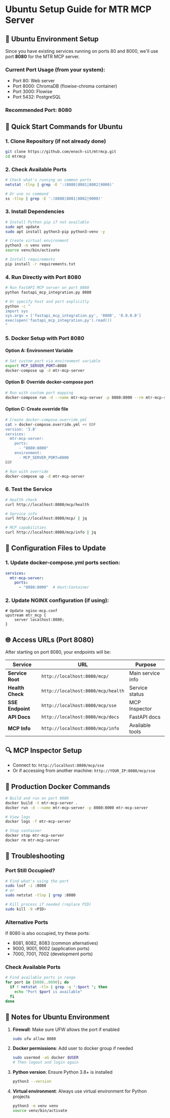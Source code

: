# Ubuntu Setup Guide for MTR MCP Server

## 🐧 Ubuntu Environment Setup

Since you have existing services running on ports 80 and 8000, we'll use port **8080** for the MTR MCP server.

### Current Port Usage (from your system):
- Port 80: Web server
- Port 8000: ChromaDB (flowise-chroma container)
- Port 3000: Flowise
- Port 5432: PostgreSQL

### Recommended Port: 8080

## 🚀 Quick Start Commands for Ubuntu

### 1. **Clone Repository** (if not already done)
```bash
git clone https://github.com/enoch-sit/mtrmcp.git
cd mtrmcp
```

### 2. **Check Available Ports**
```bash
# Check what's running on common ports
netstat -tlnp | grep -E ':(8080|8081|8082|9000)'

# Or use ss command
ss -tlnp | grep -E ':(8080|8081|8082|9000)'
```

### 3. **Install Dependencies**
```bash
# Install Python pip if not available
sudo apt update
sudo apt install python3-pip python3-venv -y

# Create virtual environment
python3 -m venv venv
source venv/bin/activate

# Install requirements
pip install -r requirements.txt
```

### 4. **Run Directly with Port 8080**
```bash
# Run FastAPI MCP server on port 8080
python fastapi_mcp_integration.py 8080

# Or specify host and port explicitly
python -c "
import sys
sys.argv = ['fastapi_mcp_integration.py', '8080', '0.0.0.0']
exec(open('fastapi_mcp_integration.py').read())
"
```

### 5. **Docker Setup with Port 8080**

#### Option A: Environment Variable
```bash
# Set custom port via environment variable
export MCP_SERVER_PORT=8080
docker-compose up -d mtr-mcp-server
```

#### Option B: Override docker-compose port
```bash
# Run with custom port mapping
docker-compose run -d --name mtr-mcp-server -p 8080:8000 --rm mtr-mcp-server
```

#### Option C: Create override file
```bash
# Create docker-compose.override.yml
cat > docker-compose.override.yml << EOF
version: '3.8'
services:
  mtr-mcp-server:
    ports:
      - "8080:8000"
    environment:
      - MCP_SERVER_PORT=8000
EOF

# Run with override
docker-compose up -d mtr-mcp-server
```

### 6. **Test the Service**
```bash
# Health check
curl http://localhost:8080/mcp/health

# Service info
curl http://localhost:8080/mcp/ | jq

# MCP capabilities
curl http://localhost:8080/mcp/info | jq
```

## 🔧 Configuration Files to Update

### 1. Update docker-compose.yml ports section:
```yaml
services:
  mtr-mcp-server:
    ports:
      - "8080:8000"  # Host:Container
```

### 2. Update NGINX configuration (if using):
```nginx
# Update nginx-mcp.conf
upstream mtr_mcp {
    server localhost:8080;
}
```

## 🌐 Access URLs (Port 8080)

After starting on port 8080, your endpoints will be:

| Service | URL | Purpose |
|---------|-----|---------|
| **Service Root** | `http://localhost:8080/mcp/` | Main service info |
| **Health Check** | `http://localhost:8080/mcp/health` | Service status |
| **SSE Endpoint** | `http://localhost:8080/mcp/sse` | MCP Inspector |
| **API Docs** | `http://localhost:8080/mcp/docs` | FastAPI docs |
| **MCP Info** | `http://localhost:8080/mcp/info` | Available tools |

## 🔍 MCP Inspector Setup
- Connect to: `http://localhost:8080/mcp/sse`
- Or if accessing from another machine: `http://YOUR_IP:8080/mcp/sse`

## 🐳 Production Docker Commands

```bash
# Build and run on port 8080
docker build -t mtr-mcp-server .
docker run -d --name mtr-mcp-server -p 8080:8000 mtr-mcp-server

# View logs
docker logs -f mtr-mcp-server

# Stop container
docker stop mtr-mcp-server
docker rm mtr-mcp-server
```

## 🚨 Troubleshooting

### Port Still Occupied?
```bash
# Find what's using the port
sudo lsof -i :8080
# or
sudo netstat -tlnp | grep :8080

# Kill process if needed (replace PID)
sudo kill -9 <PID>
```

### Alternative Ports
If 8080 is also occupied, try these ports:
- 8081, 8082, 8083 (common alternatives)
- 9000, 9001, 9002 (application ports)
- 7000, 7001, 7002 (development ports)

### Check Available Ports
```bash
# Find available ports in range
for port in {8080..8090}; do
  if ! netstat -tln | grep -q ":$port "; then
    echo "Port $port is available"
  fi
done
```

## 📝 Notes for Ubuntu Environment

1. **Firewall**: Make sure UFW allows the port if enabled
   ```bash
   sudo ufw allow 8080
   ```

2. **Docker permissions**: Add user to docker group if needed
   ```bash
   sudo usermod -aG docker $USER
   # Then logout and login again
   ```

3. **Python version**: Ensure Python 3.8+ is installed
   ```bash
   python3 --version
   ```

4. **Virtual environment**: Always use virtual environment for Python projects
   ```bash
   python3 -m venv venv
   source venv/bin/activate
   ```